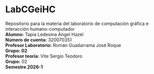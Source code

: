 # LabCGeiHC
Repositorio para la materia del laboratorio de computación gráfica e interacción humano-computador  
**Alumno:** Tapia Ledesma Angel Hazel  
**Número de cuenta:** 320070351  
**Profesor Laboratorio:** Román Guadarrama José Roque   
**Grupo: 02**         
**Profesor teoría:** Vite Sergio Teodoro  
**Grupo:** 02         
**Semestre 2026-1**		   
